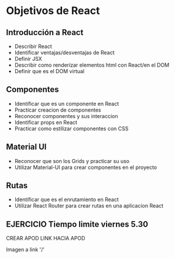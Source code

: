 # Objetivos de React

## Introducción a React

- Describir React
- Identificar ventajas/desventajas de React
- Definir JSX
- Describir como renderizar elementos html con React/en el DOM
- Definir que es el DOM virtual

## Componentes

- Identificar que es un componente en React
- Practicar creacion de componentes
- Reconocer componentes y sus interaccion
- Identificar props en React
- Practicar como estilizar componentes con CSS

## Material UI

- Reconocer que son los Grids y practicar su uso
- Utilizar Material-UI para crear componentes en el proyecto

## Rutas

- Identificar que es el enrutamiento en React
- Utilizar React Router para crear rutas en una aplicacion React


## EJERCICIO Tiempo limite viernes 5.30
 
CREAR APOD
LINK HACIA APOD

Imagen a link '/'